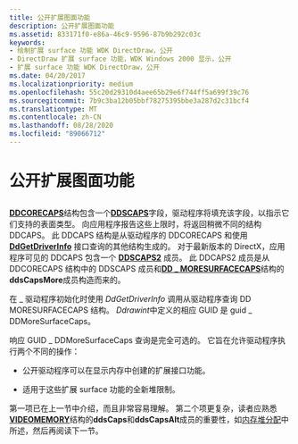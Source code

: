 ```yaml
---
title: 公开扩展图面功能
description: 公开扩展图面功能
ms.assetid: 833171f0-e86a-46c9-9596-87b9b292c03c
keywords:
- 绘制扩展 surface 功能 WDK DirectDraw，公开
- DirectDraw 扩展 surface 功能，WDK Windows 2000 显示，公开
- 扩展 surface 功能 WDK DirectDraw，公开
ms.date: 04/20/2017
ms.localizationpriority: medium
ms.openlocfilehash: 55c20d29310d4aee65b29e6f744ff5a699f39c76
ms.sourcegitcommit: 7b9c3ba12b05bbf78275395bbe3a287d2c31bcf4
ms.translationtype: MT
ms.contentlocale: zh-CN
ms.lasthandoff: 08/28/2020
ms.locfileid: "89066712"
---
```

# <a name="exposing-the-extended-surface-capabilities"></a>公开扩展图面功能


## <span id="ddk_exposing_the_extended_surface_capabilities_gg"></span><span id="DDK_EXPOSING_THE_EXTENDED_SURFACE_CAPABILITIES_GG"></span>


[**DDCORECAPS**](/windows/desktop/api/ddrawi/ns-ddrawi-_ddcorecaps)结构包含一个[**DDSCAPS**](/previous-versions/windows/hardware/drivers/ff550286(v=vs.85))字段，驱动程序将填充该字段，以指示它们支持的表面类型。 向应用程序报告这些上限时，将返回稍微不同的结构 DDCAPS。 此 DDCAPS 结构是从驱动程序的 DDCORECAPS 和使用 [**DdGetDriverInfo**](/windows/desktop/api/ddrawint/nc-ddrawint-pdd_getdriverinfo) 接口查询的其他结构生成的。 对于最新版本的 DirectX，应用程序可见的 DDCAPS 包含一个 [**DDSCAPS2**](/previous-versions/windows/hardware/drivers/ff550292(v=vs.85)) 成员。 此 DDCAPS2 成员是从 DDCORECAPS 结构中的 DDSCAPS 成员和[**DD \_ MORESURFACECAPS**](/windows/desktop/api/ddrawint/ns-ddrawint-_dd_moresurfacecaps)结构的**ddsCapsMore**成员构造而来的。

在 \_ 驱动程序初始化时使用 *DdGetDriverInfo* 调用从驱动程序查询 DD MORESURFACECAPS 结构。 *Ddrawint*中定义的相应 GUID 是 guid \_ DDMoreSurfaceCaps。

响应 GUID \_ DDMoreSurfaceCaps 查询是完全可选的。 它旨在允许驱动程序执行两个不同的操作：

-   公开驱动程序可以在显示内存中创建的扩展接口功能。

-   适用于这些扩展 surface 功能的全新堆限制。

第一项已在上一节中介绍，而且非常容易理解。 第二个项更复杂，读者应熟悉[**VIDEOMEMORY**](/windows/desktop/api/ddrawint/ns-ddrawint-_videomemory)结构的**ddsCaps**和**ddsCapsAlt**成员的重要性，如[内存堆分配](memory-heap-allocation.md)中所述，然后再阅读下一节。

 


